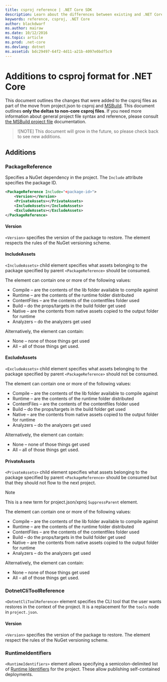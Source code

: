 ```yaml
---
title: csproj reference | .NET Core SDK
description: Learn about the differences between existing and .NET Core csproj files
keywords: reference, csproj, .NET Core
author: blackdwarf
ms.author: mairaw
ms.date: 10/12/2016
ms.topic: article
ms.prod: .net-core
ms.devlang: dotnet
ms.assetid: bdc29497-64f2-4d11-a21b-4097e0bdf5c9
---
```


# Additions to csproj format for .NET Core

This document outlines the changes that were added to the csproj files as part of the move from project.json to csproj and 
[MSBuild](https://github.com/Microsoft/MSBuild). This document outlines **only the deltas to non-core csproj files**. If 
you need more information about general project file syntax and reference, please consult [the MSBuild project file]() documentation. 

> ![NOTE]
> This document will grow in the future, so please check back to see new additions. 

## Additions

### PackageReference
Specifies a NuGet dependency in the project. The `Include` attribute specifies the package ID. 

```xml
<PackageReference Include="<package-id>">
    <Version></Version>
    <PrivateAssets></PrivateAssets>
    <IncludeAssets></IncludeAssets>
    <ExcludeAssets></ExcludeAssets>
</PackageReference>
```

#### Version
`<Version>` specifies the version of the package to restore. The element respects the rules of the NuGet versioning scheme.

#### IncludeAssets
`<IncludeAssets>` child element specifies what assets belonging to the package specified by parent `<PackageReference>` should be 
consumed. 

The element can contain one or more of the following values:

* Compile – are the contents of the lib folder available to compile against
* Runtime – are the contents of the runtime folder distributed
* ContentFiles – are the contents of the contentfiles folder used
* Build – do the props/targets in the build folder get used
* Native – are the contents from native assets copied to the output folder for runtime
* Analyzers – do the analyzers get used

Alternatively, the element can contain:

* None – none of those things get used
* All – all of those things get used.

#### ExcludeAssets
`<ExcludeAssets>` child element specifies what assets belonging to the package specified by parent `<PackageReference>` should not 
be consumed.

The element can contain one or more of the following values:

* Compile – are the contents of the lib folder available to compile against
* Runtime – are the contents of the runtime folder distributed
* ContentFiles – are the contents of the contentfiles folder used
* Build – do the props/targets in the build folder get used
* Native – are the contents from native assets copied to the output folder for runtime
* Analyzers – do the analyzers get used

Alternatively, the element can contain:

* None – none of those things get used
* All – all of those things get used.

#### PrivateAssets
`<PrivateAssets>` child element specifies what assets belonging to the package specified by parent `<PackageReference>` should be 
consumed but that they should not flow to the next project. 

> [!NOTE]
> This is a new term for project.json/xproj `SuppressParent` element. 

The element can contain one or more of the following values:

* Compile – are the contents of the lib folder available to compile against
* Runtime – are the contents of the runtime folder distributed
* ContentFiles – are the contents of the contentfiles folder used
* Build – do the props/targets in the build folder get used
* Native – are the contents from native assets copied to the output folder for runtime
* Analyzers – do the analyzers get used

Alternatively, the element can contain:

* None – none of those things get used
* All – all of those things get used.

### DotnetCliToolReference
`<DotnetCliToolReference>` element specifies the CLI tool that the user wants restores in the context of the project. It is 
a replacement for the `tools` node in `project.json`. 

#### Version
`<Version>` specifies the version of the package to restore. The element respect the rules of the NuGet versioning scheme.

### RuntimeIdentifiers
`<RuntimeIdentifiers>` element allows specifying a semicolon-delimited list of [Runtime Identifiers](../../rid-catalog.md) for the project. 
These allow publishing self-contained deployments. 

